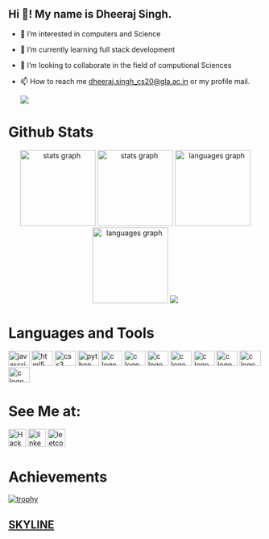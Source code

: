 # <h2 align="left">Hi 👋! My name is Dheeraj Singh.</h2>
- 👀 I’m interested in computers and Science
- 🌱 I’m currently learning full stack development
- 💞️ I’m looking to collaborate in the field of computional Sciences
- 📫 How to reach me dheeraj.singh_cs20@gla.ac.in or my profile mail.


  <img src="https://res.cloudinary.com/practicaldev/image/fetch/s--GPSOer0V--/c_limit%2Cf_auto%2Cfl_progressive%2Cq_auto%2Cw_880/https://dev-to-uploads.s3.amazonaws.com/uploads/articles/wy2o6nicut63th7nn6dg.jpg"> 

###
# Github Stats

<div align="center">
  <img src="https://github-readme-stats.vercel.app/api?hide_title=false&hide_rank=false&show_icons=true&include_all_commits=true&count_private=true&disable_animations=false&theme=dracula&locale=en&hide_border=false&username=Dheerajsingh002" height="150" alt="stats graph"  />
  <img src="https://github-readme-stats.vercel.app/api?hide_title=false&hide_rank=false&show_icons=true&include_all_commits=true&count_private=true&disable_animations=false&theme=dracula&locale=en&hide_border=false&username=Dheerajsingh007" height="150" alt="stats graph"  />
  <img src="https://github-readme-stats.vercel.app/api/top-langs?locale=en&hide_title=false&layout=compact&card_width=320&langs_count=5&theme=dracula&hide_border=false&username=Dheerajsingh002" height="150" alt="languages graph"  />
  <img src="https://github-readme-stats.vercel.app/api/top-langs?locale=en&hide_title=false&layout=compact&card_width=320&langs_count=5&theme=dracula&hide_border=false&username=Dheerajsingh007" height="150" alt="languages graph"  />
<img src="https://github-readme-streak-stats.herokuapp.com/?user=Dheerajsingh002">


</div>


###



###
# Languages and Tools

<div align="left">
  <a href="https://www.javascript.com"><img src="https://cdn.jsdelivr.net/gh/devicons/devicon/icons/javascript/javascript-original.svg" height="30" width="42" alt="javascript logo"  /></a>
  <a href="https://html.com"><img src="https://cdn.jsdelivr.net/gh/devicons/devicon/icons/html5/html5-original.svg" height="30" width="42" alt="html5 logo"  /></a>
 <a href="https://css3.com"><img src="https://cdn.jsdelivr.net/gh/devicons/devicon/icons/css3/css3-original.svg" height="30" width="42" alt="css3 logo"  /></a>
 <a href="https://www.python.org"><img src="https://cdn.jsdelivr.net/gh/devicons/devicon/icons/python/python-original.svg" height="30" width="42" alt="python logo"  /></a>
  <a href="https://www.cprogramming.com"><img src="https://cdn.jsdelivr.net/gh/devicons/devicon/icons/c/c-original.svg" height="30" width="42" alt="c logo"  /></a>
<a href="https://flutter.com"><img src="https://cdn.jsdelivr.net/gh/devicons/devicon/icons/flutter/flutter-original.svg" height="30" width="42" alt="c logo"  /></a>
<a href="https://www.dart.com"><img src="https://cdn.jsdelivr.net/gh/devicons/devicon/icons/dart/dart-original.svg" height="30" width="42" alt="c logo"  /></a>
<a href="https://getbootstrap.com"><img src="https://cdn.jsdelivr.net/gh/devicons/devicon/icons/bootstrap/bootstrap-original.svg" height="30" width="42" alt="c logo"/></a>
<a href="https://sass-lang.com/documentation/"><img src="https://cdn.jsdelivr.net/gh/devicons/devicon/icons/sass/sass-original.svg" height="30" width="42" alt="c logo"/></a>
<a href="https://visualstudio.microsoft.com/downloads/"><img src="https://cdn.jsdelivr.net/gh/devicons/devicon/icons/vscode/vscode-original.svg" height="30" width="42" alt="c logo"  /></a>
<a href="https://www.java.com/en/"><img src="https://cdn.jsdelivr.net/gh/devicons/devicon/icons/java/java-original.svg" height="30" width="42" alt="c logo"/></a>
<a href="https://www.java.com/en/"><img src="https://cdn.jsdelivr.net/gh/devicons/devicon/icons/mysql/mysql-original.svg" height="30" width="42" alt="c logo"/></a>
</div>

###
# See Me at:
<div align="left">
  <a href="https://www.hackerrank.com/_2B_201500219"><img src="https://img.shields.io/static/v1?message=HackerRank&logo=HackerRank&label=&color=7289DA&logoColor=white&labelColor=&style=for-the-badge" height="35" alt="HackerRank logo"/></a>
  <a href="https://www.linkedin.com/in/dheeraj-singh-8764a0222" target="blank"><img src="https://img.shields.io/static/v1?message=LinkedIn&logo=linkedin&label=&color=0077B5&logoColor=white&labelColor=&style=for-the-badge" height="35" alt="linkedin logo"/></a>
  <a href="https://leetcode.com/Dheerajsingh_18/" target="blank"><img src="https://img.shields.io/static/v1?message=leetcode&logo=leetcode&label=&color=0077B5&logoColor=white&labelColor=&style=for-the-badge" height="35" alt="leetcode logo"/></a>
</div>

###

# Achievements
[![trophy](https://github-profile-trophy.vercel.app/?username=Dheerajsingh002&theme=onedark)](https://github.com/ryo-ma/github-profile-trophy)

###
<a href="https://skyline.github.com/dheerajsingh002/2022"><h2>SKYLINE</h2><a>





<!---
Dheerajsingh002/Dheerajsingh002 is a ✨ special ✨ repository because its `README.md` (this file) appears on your GitHub profile.
You can click the Preview link to take a look at your changes.
--->
